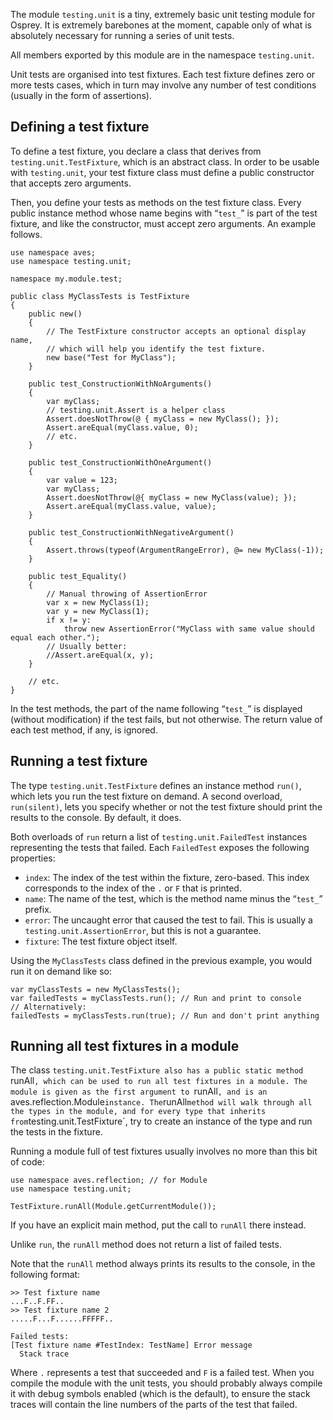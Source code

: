 The module `testing.unit` is a tiny, extremely basic unit testing module for Osprey. It is extremely barebones at the moment, capable only of what is absolutely necessary for running a series of unit tests.

All members exported by this module are in the namespace `testing.unit`.

Unit tests are organised into test fixtures. Each test fixture defines zero or more tests cases, which in turn may involve any number of test conditions (usually in the form of assertions).

## Defining a test fixture

To define a test fixture, you declare a class that derives from `testing.unit.TestFixture`, which is an abstract class. In order to be usable with `testing.unit`, your test fixture class must define a public constructor that accepts zero arguments.

Then, you define your tests as methods on the test fixture class. Every public instance method whose name begins with “`test_`” is part of the test fixture, and like the constructor, must accept zero arguments. An example follows.

```
use namespace aves;
use namespace testing.unit;

namespace my.module.test;

public class MyClassTests is TestFixture
{
	public new()
	{
		// The TestFixture constructor accepts an optional display name,
		// which will help you identify the test fixture.
		new base("Test for MyClass");
	}

	public test_ConstructionWithNoArguments()
	{
		var myClass;
		// testing.unit.Assert is a helper class
		Assert.doesNotThrow(@ { myClass = new MyClass(); });
		Assert.areEqual(myClass.value, 0);
		// etc.
	}

	public test_ConstructionWithOneArgument()
	{
		var value = 123;
		var myClass;
		Assert.doesNotThrow(@{ myClass = new MyClass(value); });
		Assert.areEqual(myClass.value, value);
	}

	public test_ConstructionWithNegativeArgument()
	{
		Assert.throws(typeof(ArgumentRangeError), @= new MyClass(-1));
	}

	public test_Equality()
	{
		// Manual throwing of AssertionError
		var x = new MyClass(1);
		var y = new MyClass(1);
		if x != y:
			throw new AssertionError("MyClass with same value should equal each other.");
		// Usually better:
		//Assert.areEqual(x, y);
	}

	// etc.
}
```

In the test methods, the part of the name following “`test_`” is displayed (without modification) if the test fails, but not otherwise. The return value of each test method, if any, is ignored.

## Running a test fixture

The type `testing.unit.TestFixture` defines an instance method `run()`, which lets you run the test fixture on demand. A second overload, `run(silent)`, lets you specify whether or not the test fixture should print the results to the console. By default, it does.

Both overloads of `run` return a list of `testing.unit.FailedTest` instances representing the tests that failed. Each `FailedTest` exposes the following properties:

* `index`: The index of the test within the fixture, zero-based. This index corresponds to the index of the `.` or `F` that is printed.
* `name`: The name of the test, which is the method name minus the “`test_`” prefix.
* `error`: The uncaught error that caused the test to fail. This is usually a `testing.unit.AssertionError`, but this is not a guarantee.
* `fixture`: The test fixture object itself.

Using the `MyClassTests` class defined in the previous example, you would run it on demand like so:

```
var myClassTests = new MyClassTests();
var failedTests = myClassTests.run(); // Run and print to console
// Alternatively:
failedTests = myClassTests.run(true); // Run and don't print anything
```

## Running all test fixtures in a module

The class `testing.unit.TestFixture also has a public static method `runAll`, which can be used to run all test fixtures in a module. The module is given as the first argument to `runAll`, and is an `aves.reflection.Module` instance. The `runAll` method will walk through all the types in the module, and for every type that inherits from `testing.unit.TestFixture`, try to create an instance of the type and run the tests in the fixture.

Running a module full of test fixtures usually involves no more than this bit of code:

```
use namespace aves.reflection; // for Module
use namespace testing.unit;

TestFixture.runAll(Module.getCurrentModule());
```

If you have an explicit main method, put the call to `runAll` there instead.

Unlike `run`, the `runAll` method does not return a list of failed tests.

Note that the `runAll` method always prints its results to the console, in the following format:

    >> Test fixture name
    ...F..F.FF..
    >> Test fixture name 2
    .....F...F......FFFFF..

	Failed tests:
    [Test fixture name #TestIndex: TestName] Error message
	  Stack trace

Where `.` represents a test that succeeded and `F` is a failed test. When you compile the module with the unit tests, you should probably always compile it with debug symbols enabled (which is the default), to ensure the stack traces will contain the line numbers of the parts of the test that failed.
